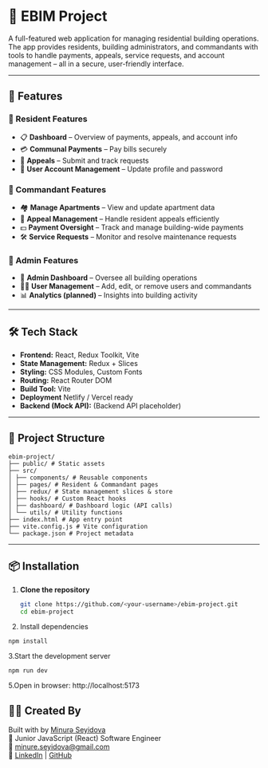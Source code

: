 # 🏢 EBIM Project

A full-featured web application for managing residential building operations. The app provides residents, building administrators, and commandants with tools to handle payments, appeals, service requests, and account management – all in a secure, user-friendly interface.

---

## 🚀 Features

### 👤 Resident Features
- 📋 **Dashboard** – Overview of payments, appeals, and account info
- 💳 **Communal Payments** – Pay bills securely
- 📢 **Appeals** – Submit and track requests
- 👥 **User Account Management** – Update profile and password

### 🏢 Commandant Features
- 🏘️ **Manage Apartments** – View and update apartment data
- 📢 **Appeal Management** – Handle resident appeals efficiently
- 💵 **Payment Oversight** – Track and manage building-wide payments
- 🛠️ **Service Requests** – Monitor and resolve maintenance requests

### 🔐 Admin Features
- 🏢 **Admin Dashboard** – Oversee all building operations
- 👨‍💼 **User Management** – Add, edit, or remove users and commandants
- 📊 **Analytics (planned)** – Insights into building activity

---

## 🛠️ Tech Stack

- **Frontend:** React, Redux Toolkit, Vite
- **State Management:** Redux + Slices 
- **Styling:** CSS Modules, Custom Fonts
- **Routing:** React Router DOM
- **Build Tool:** Vite
- **Deployment** Netlify / Vercel ready 
- **Backend (Mock API):** (Backend API placeholder)

---

## 📁 Project Structure

```
ebim-project/
├── public/ # Static assets
├── src/
│ ├── components/ # Reusable components
│ ├── pages/ # Resident & Commandant pages
│ ├── redux/ # State management slices & store
│ ├── hooks/ # Custom React hooks
│ ├── dashboard/ # Dashboard logic (API calls)
│ └── utils/ # Utility functions
├── index.html # App entry point
├── vite.config.js # Vite configuration
└── package.json # Project metadata
```
---


## 📦 Installation

1. **Clone the repository**
   ```bash
   git clone https://github.com/<your-username>/ebim-project.git
   cd ebim-project
   ```
2. Install dependencies
```
npm install

```
3.Start the development server
```
npm run dev
```
5.Open in browser: http://localhost:5173

## 👩‍💻 Created By

Built with by [Minurə Seyidova](https://github.com/Minyras)  
💼 Junior JavaScript (React) Software Engineer  
📧 minure.seyidova@gmail.com  
🔗 [LinkedIn](https://www.linkedin.com/in/minura-seyidova/) | [GitHub](https://github.com/Minyras)
